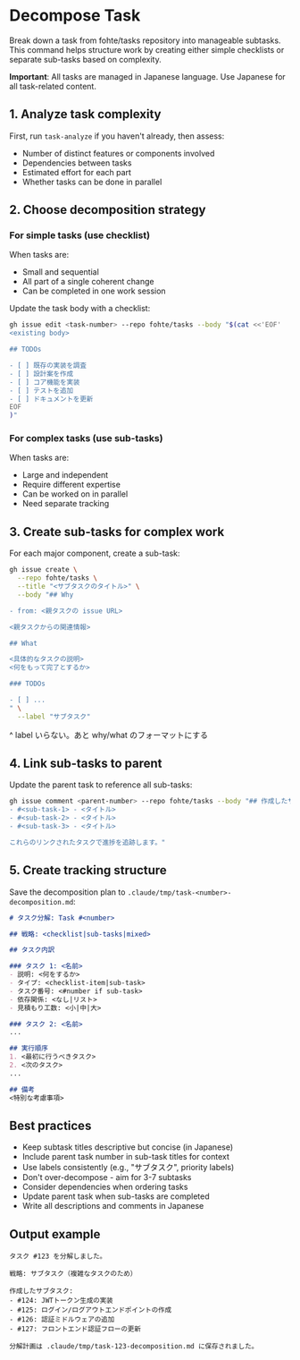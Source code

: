# Decompose Task

Break down a task from fohte/tasks repository into manageable subtasks. This command helps structure work by creating either simple checklists or separate sub-tasks based on complexity.

**Important**: All tasks are managed in Japanese language. Use Japanese for all task-related content.

## 1. Analyze task complexity

First, run `task-analyze` if you haven't already, then assess:
- Number of distinct features or components involved
- Dependencies between tasks
- Estimated effort for each part
- Whether tasks can be done in parallel

## 2. Choose decomposition strategy

### For simple tasks (use checklist)

When tasks are:
- Small and sequential
- All part of a single coherent change
- Can be completed in one work session

Update the task body with a checklist:
```bash
gh issue edit <task-number> --repo fohte/tasks --body "$(cat <<'EOF'
<existing body>

## TODOs

- [ ] 既存の実装を調査
- [ ] 設計案を作成
- [ ] コア機能を実装
- [ ] テストを追加
- [ ] ドキュメントを更新
EOF
)"
```

### For complex tasks (use sub-tasks)

When tasks are:
- Large and independent
- Require different expertise
- Can be worked on in parallel
- Need separate tracking

## 3. Create sub-tasks for complex work

For each major component, create a sub-task:

```bash
gh issue create \
  --repo fohte/tasks \
  --title "<サブタスクのタイトル>" \
  --body "## Why

- from: <親タスクの issue URL>

<親タスクからの関連情報>

## What

<具体的なタスクの説明>
<何をもって完了とするか>

### TODOs

- [ ] ...
" \
  --label "サブタスク"
```

^ label いらない。あと why/what のフォーマットにする

## 4. Link sub-tasks to parent

Update the parent task to reference all sub-tasks:

```bash
gh issue comment <parent-number> --repo fohte/tasks --body "## 作成したサブタスク:
- #<sub-task-1> - <タイトル>
- #<sub-task-2> - <タイトル>
- #<sub-task-3> - <タイトル>

これらのリンクされたタスクで進捗を追跡します。"
```

## 5. Create tracking structure

Save the decomposition plan to `.claude/tmp/task-<number>-decomposition.md`:

```markdown
# タスク分解: Task #<number>

## 戦略: <checklist|sub-tasks|mixed>

## タスク内訳

### タスク 1: <名前>
- 説明: <何をするか>
- タイプ: <checklist-item|sub-task>
- タスク番号: <#number if sub-task>
- 依存関係: <なし|リスト>
- 見積もり工数: <小|中|大>

### タスク 2: <名前>
...

## 実行順序
1. <最初に行うべきタスク>
2. <次のタスク>
...

## 備考
<特別な考慮事項>
```

## Best practices

- Keep subtask titles descriptive but concise (in Japanese)
- Include parent task number in sub-task titles for context
- Use labels consistently (e.g., "サブタスク", priority labels)
- Don't over-decompose - aim for 3-7 subtasks
- Consider dependencies when ordering tasks
- Update parent task when sub-tasks are completed
- Write all descriptions and comments in Japanese

## Output example
```
タスク #123 を分解しました。

戦略: サブタスク（複雑なタスクのため）

作成したサブタスク:
- #124: JWTトークン生成の実装
- #125: ログイン/ログアウトエンドポイントの作成
- #126: 認証ミドルウェアの追加
- #127: フロントエンド認証フローの更新

分解計画は .claude/tmp/task-123-decomposition.md に保存されました。
```
